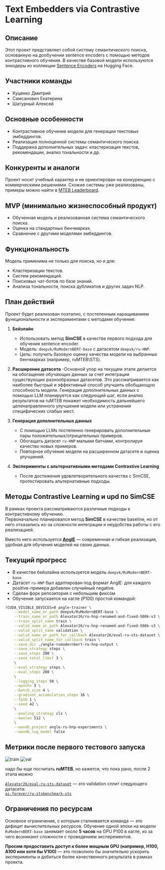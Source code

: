# Text Embedders via Contrastive Learning

## Описание
Этот проект представляет собой систему семантического поиска, основанную на дообучении sentence encoders с помощью методов контрастивного обучения. В качестве базовой модели используются энкодеры из коллекции [Sentence Encoders](https://huggingface.co/collections/deepvk/sentence-encoders-6667222a68458ec9acfea9fb) на Hugging Face.

## Участники команды
- Куценко Дмитрий  
- Самсанович Екатерина  
- Шатурный Алексей  

## Основные особенности
- Контрастивное обучение модели для генерации текстовых эмбеддингов.  
- Реализация полноценной системы семантического поиска.  
- Поддержка дополнительных задач: кластеризация текстов, рекомендации, анализ тональности и др.

## Конкуренты и аналоги
Проект носит учебный характер и не ориентирован на конкуренцию с коммерческими решениями. Схожие системы уже реализованы, примеры можно найти в [MTEB Leaderboard](https://huggingface.co/spaces/mteb/leaderboard).

## MVP (минимально жизнеспособный продукт)
- Обученная модель и реализованная система семантического поиска.  
- Оценка на стандартных бенчмарках.  
- Сравнение с другими моделями эмбеддингов.

## Функциональность
Модель применима не только для поиска, но и для:
- Кластеризации текстов.  
- Систем рекомендаций.  
- Поисковых чат-ботов по базе знаний.  
- Анализа тональности, поиска дубликатов и других задач NLP.

## План действий

Проект будет реализован поэтапно, с постепенным наращиванием функциональности и экспериментами с методами обучения:

1. **Бейзлайн**  
   - Использовать метод **SimCSE** в качестве первого подхода для обучения sentence encoder.  
   - Модель: `deepvk/RuModernBERT-base` с датасетом `deepvk/ru-HNP`.  
   - Цель: получить базовую оценку качества модели на выбранных бенчмарках (например, ruMTEB\STS).
2. **Расширение датасета**
   -Основной упор на текущем этапе делается на обогащение обучающих данных за счет интеграции существующих разнообразных датасетов. Это рассматривается как наиболее быстрый и эффективный способ улучшить обобщающую способность модели. Генерация дополнительных данных с помощью LLM планируется как следующий шаг, если анализ результатов на ruMTEB покажет необходимость дальнейшего целенаправленного улучшения модели или устранения специфических слабых мест.

3. **Генерация дополнительных данных**  
   - С помощью LLMs постепенно генерировать дополнительные пары положительных/отрицательных примеров.  
   - Обогащать датасет `ru-HNP` малыми батчами, контролируя качество новых примеров.  
   - Повторное обучение модели на расширенном датасете и оценка улучшений.

4. **Эксперименты с альтернативными методами Contrastive Learning**  
   - После достижения удовлетворительного качества с SimCSE, протестировать альтернативные подходы.
  


## Методы Contrastive Learning и upd по SimCSE

В рамках проекта рассматриваются различные подходы к контрастивному обучению.  
Первоначально планировался метод **SimCSE** в качестве baseline, но от него отказались из-за сложности интеграции и неудобства работы с его реализацией.

Вместо него используется [**AnglE**](https://github.com/SeanLee97/AnglE) — современная и гибкая реализация, удобная для обучения моделей на своих данных.

## Текущий прогресс

- В качестве бейзлайна используется модель `deepvk/RuModernBERT-base`.  
- Датасет `ru-HNP` был адаптирован под формат AnglE: для каждого positive-примера добавлен случайный negative.  
- Сделан форк репозитория с небольшим фиксом
- Обучение запускается на кагле (P100) простой командой:

```bash
!CUDA_VISIBLE_DEVICES=0 angle-trainer \
    --model_name_or_path deepvk/RuModernBERT-base \
    --train_name_or_path Alexator26/ru-hnp-renamed-and-fixed-500k-v3 \
    --train_split_name train \
    --valid_name_or_path Alexator26/ru-hnp-renamed-and-fixed-500k-v3 \
    --valid_split_name validation \
    --valid_name_or_path_for_callback Alexator26/eval-ru-sts-dataset \
    --valid_split_name_for_callback train \
    --save_dir ./angle-rumodernbert-ru-hnp-output \
    --save_strategy steps \
    --save_steps 200 \
    --save_total_limit 3 \
    \
    --eval_strategy steps \
    --eval_steps 200 \
    \
    --logging_steps 50 \
    --epochs 3 \
    --batch_size 4 \
    --gradient_accumulation_steps 16 \
    --fp16 1 \
    --seed 42 \
    \
    --pooling_strategy cls \
    --maxlen 512 \
    \
    --wandb_project angle-ru-hnp-experiments \
    --wandb_log_model false
```


## Метрики после первого тестового запуска

![train](./train-first-run.png)
![val](./eval-first-run.png)


надо бы еще посчитать **ruMTEB**, но кажется, что пока рано, после 2 этапа можно

[`Alexator26/eval-ru-sts-dataset`](https://huggingface.co/datasets/Alexator26/eval-ru-sts-dataset) — это validation сплит следующего датасета:  
[`ai-forever/ru-stsbenchmark-sts`](https://huggingface.co/datasets/ai-forever/ru-stsbenchmark-sts)


## Ограничения по ресурсам

Основное ограничение, с которым сталкивается команда — это дефицит вычислительных ресурсов. Обучение одной эпохи на модели `RuModernBERT-base` занимает около **5 часов** на GPU P100 в кагле, из за чего возникают сложности с проведением эксперементов.


**Просим предоставить доступ к более мощным GPU (например, H100, A100 или хотя бы V100)** — это позволило бы значительно ускорить эксперименты и добиться более качественного результата в рамках проекта.

